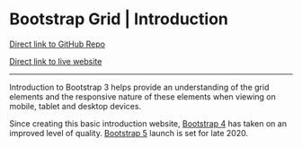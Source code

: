 # Bootstrap Grid | Introduction 

[Direct link to GitHub Repo](https://github.com/Spagettileg/Bootstrap-Grid)

[Direct link to live website](https://spagettileg.github.io/Bootstrap-Grid/)

***

Introduction to Bootstrap 3 helps provide an understanding of the grid elements and the responsive nature of these elements when viewing on mobile, tablet and desktop devices.

Since creating this basic introduction website, [Bootstrap 4](https://getbootstrap.com/) has taken on an improved level of quality. [Bootstrap 5](https://mdbootstrap.com/bootstrap-5/) launch is set for late 2020.

